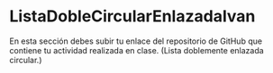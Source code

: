 # ListaDobleCircularEnlazadaIvan
En esta sección debes subir tu enlace del repositorio de GitHub que contiene tu actividad realizada en clase. (Lista doblemente enlazada circular.)

